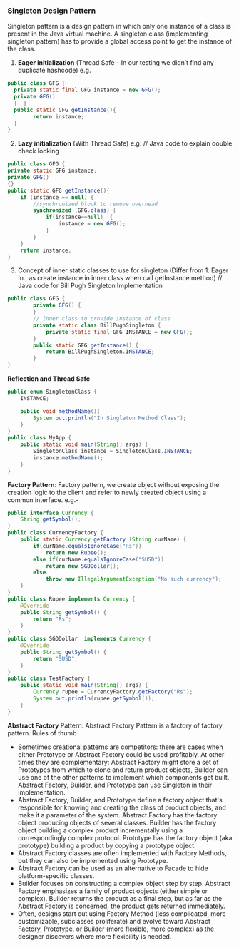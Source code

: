 ### Singleton Design Pattern  
Singleton pattern is a design pattern in which only one instance of a class is present in the Java virtual machine. A singleton class (implementing singleton pattern) has to provide a global access point to get the instance of the class.
1. **Eager initialization** (Thread Safe – In our testing we didn’t find any duplicate hashcode) e.g. 
```java
public class GFG {
  private static final GFG instance = new GFG(); 
  private GFG()
  {  }
  public static GFG getInstance(){
        return instance;
  }
}
```
2. **Lazy initialization** (With Thread Safe) e.g.
// Java code to explain double check locking
```java
public class GFG {
private static GFG instance;
private GFG()
{}
public static GFG getInstance(){
	if (instance == null) {
		//synchronized block to remove overhead
		synchronized (GFG.class) {
			if(instance==null)	{
				instance = new GFG();
			}
		}
	}
	return instance;
}
```

3. Concept of inner static classes to use for singleton (Differ from 1. Eager In., as create instance in inner class when call getInstance method)
// Java code for Bill Pugh Singleton Implementation

```java
public class GFG {
		private GFG() {
		}
		// Inner class to provide instance of class
		private static class BillPughSingleton {
			private static final GFG INSTANCE = new GFG();
		}
		public static GFG getInstance() {
			return BillPughSingleton.INSTANCE;
		}
}
```
**Reflection and Thread Safe**
```java
public enum SingletonClass {
    INSTANCE;

    public void methodName(){
        System.out.println("In Singleton Method Class");
    }
}
public class MyApp {
    public static void main(String[] args) {
        SingletonClass instance = SingletonClass.INSTANCE;
        instance.methodName();
    }
}
```

**Factory Pattern**: Factory pattern, we create object without exposing the creation logic to the client and refer to newly created object using a common interface.
e.g.-
```java
public interface Currency {
	String getSymbol();
}
public class CurrencyFactory {	
	public static Currency getFactory (String curName) {
		if(curName.equalsIgnoreCase("Rs"))
			return new Rupee();
		else if(curName.equalsIgnoreCase("SUSD"))
			return new SGDDollar();		
		else
			throw new IllegalArgumentException("No such currency");
	}
}
public class Rupee implements Currency {
	@Override
	public String getSymbol() {
		return "Rs";
	}
}
public class SGDDollar  implements Currency {
	@Override
	public String getSymbol() {
		return "SUSD";
	}
}
public class TestFactory {	
	public static void main(String[] args) {
		Currency rupee = CurrencyFactory.getFactory("Rs");
		System.out.println(rupee.getSymbol());
	}
}
```

**Abstract Factory** Pattern: Abstract Factory Pattern is a factory of factory pattern.
Rules of thumb
- Sometimes creational patterns are competitors: there are cases when either Prototype or Abstract Factory could be used profitably. At other times they are complementary: Abstract Factory might store a set of Prototypes from which to clone and return product objects, Builder can use one of the other patterns to implement which components get built. Abstract Factory, Builder, and Prototype can use Singleton in their implementation.
- 	Abstract Factory, Builder, and Prototype define a factory object that's responsible for knowing and creating the class of product objects, and make it a parameter of the system. Abstract Factory has the factory object producing objects of several classes. Builder has the factory object building a complex product incrementally using a correspondingly complex protocol. Prototype has the factory object (aka prototype) building a product by copying a prototype object.
- Abstract Factory classes are often implemented with Factory Methods, but they can also be implemented using Prototype.
- Abstract Factory can be used as an alternative to Facade to hide platform-specific classes.
- Builder focuses on constructing a complex object step by step. Abstract Factory emphasizes a family of product objects (either simple or complex). Builder returns the product as a final step, but as far as the Abstract Factory is concerned, the product gets returned immediately.
- Often, designs start out using Factory Method (less complicated, more customizable, subclasses proliferate) and evolve toward Abstract Factory, Prototype, or Builder (more flexible, more complex) as the designer discovers where more flexibility is needed.

